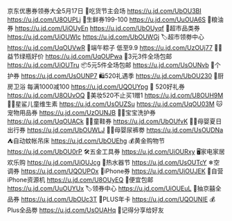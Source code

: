 京东优惠券领券大全5月17日
🎉吃货节主会场
https://u.jd.com/UbOU3BI
https://u.jd.com/U8OUPLj
🥩生鲜券199-100
https://u.jd.com/UuOUA6S
🍚粮油券
https://u.jd.com/UiOUyEn
https://u.jd.com/UbOUyqf
🛒超市品类券
https://u.jd.com/UiOUWIc
https://u.jd.com/UbOUWGj
🏷超市领劵中心
https://u.jd.com/UqOUVwR
🎋端午粽子 低至9.9
https://u.jd.com/UzOUj77
💪🏻益节绿瓶好价
https://u.jd.com/UqOUPwa
🧴3元3件全场包邮
https://u.jd.com/UiOUTru
📦5元5件全场包邮
https://u.jd.com/UsOUNvb
🧴个护券
https://u.jd.com/UsOUNP7 
🛍520礼遇季
https://u.jd.com/UbOU230
🛁厨房卫浴 每满1000减100
https://u.jd.com/UQOUYpg
🎀 520好礼券
https://u.jd.com/U8OUvOQ
💄美妆520不止买1赠1
https://u.jd.com/U8OUH9M
👶🏻星鲨儿童维生素
https://u.jd.com/UsOUZSu
https://u.jd.com/UqOU03M
🐱宠物用品券
https://u.jd.com/UzOUNJB
👶🏻宝宝洗护券
https://u.jd.com/UqOUACk 
👶🏻童鞋券
https://u.jd.com/UbOUfvK
👶🏻母婴夏日出行券
https://u.jd.com/UbOUWLJ
👶🏻母婴尿裤劵
https://u.jd.com/UsOUDNa
⛺自动蚊帐吊床
https://u.jd.com/UbOUEhg
💰黄金购物节
https://u.jd.com/UbOU0rP
🛠五金工具券
https://u.jd.com/UiOURxy
🖥家电家居欢乐购
https://u.jd.com/UiOUJcg
🚿热水器节
https://u.jd.com/UsOUTcY
❄空调券
https://u.jd.com/UQOUPOx
📱iPhone券
https://u.jd.com/UiOUJEK 
📱自营iPhone资源机
https://u.jd.com/U8OUyEQ
🚚便宜包邮
https://u.jd.com/UuOUYUx
🏷领券中心
https://u.jd.com/UiOUEuL
🎲抽京囍全品券
https://u.jd.com/UbOUc3T
👑PLUS年卡
https://u.jd.com/UQOUNIE
💰Plus全品劵
https://u.jd.com/UsOUAHq
🤩记得分享给好友